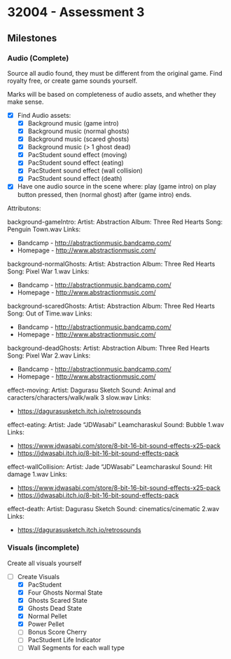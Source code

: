 # 32004 - Assessment 3

## Milestones

### Audio (Complete)
Source all audio found, they must be different from the original game. Find royalty free, or create game sounds yourself.

Marks will be based on completeness of audio assets, and whether they make sense.

- [x] Find Audio assets:
  - [x] Background music (game intro)
  - [x] Background music (normal ghosts)
  - [x] Background music (scared ghosts)
  - [x] Background music (> 1 ghost dead)
  - [x] PacStudent sound effect (moving)
  - [x] PacStudent sound effect (eating)
  - [x] PacStudent sound effect (wall collision)
  - [x] PacStudent sound effect (death)
- [x] Have one audio source in the scene where: play (game intro) on play button pressed, then (normal ghost) after (game intro) ends.

Attributons:

background-gameIntro:
Artist: Abstraction
Album: Three Red Hearts
Song: Penguin Town.wav
Links: 
- Bandcamp - http://abstractionmusic.bandcamp.com/
- Homepage - http://www.abstractionmusic.com/

background-normalGhosts:
Artist: Abstraction
Album: Three Red Hearts
Song: Pixel War 1.wav
Links: 
- Bandcamp - http://abstractionmusic.bandcamp.com/
- Homepage - http://www.abstractionmusic.com/

background-scaredGhosts:
Artist: Abstraction
Album: Three Red Hearts
Song: Out of Time.wav
Links: 
- Bandcamp - http://abstractionmusic.bandcamp.com/
- Homepage - http://www.abstractionmusic.com/

background-deadGhosts:
Artist: Abstraction
Album: Three Red Hearts
Song: Pixel War 2.wav
Links: 
- Bandcamp - http://abstractionmusic.bandcamp.com/
- Homepage - http://www.abstractionmusic.com/

effect-moving:
Artist: Dagurasu Sketch
Sound: Animal and caracters/characters/walk/walk 3 slow.wav
Links:
- https://dagurasusketch.itch.io/retrosounds

effect-eating:
Artist: Jade “JDWasabi” Leamcharaskul
Sound: Bubble 1.wav
Links:
- https://www.jdwasabi.com/store/8-bit-16-bit-sound-effects-x25-pack
- https://jdwasabi.itch.io/8-bit-16-bit-sound-effects-pack

effect-wallCollision:
Artist: Jade “JDWasabi” Leamcharaskul
Sound: Hit damage 1.wav
Links:
- https://www.jdwasabi.com/store/8-bit-16-bit-sound-effects-x25-pack
- https://jdwasabi.itch.io/8-bit-16-bit-sound-effects-pack

effect-death:
Artist: Dagurasu Sketch
Sound: cinematics/cinematic 2.wav
Links:
- https://dagurasusketch.itch.io/retrosounds

### Visuals (incomplete)
Create all visuals yourself

- [ ] Create Visuals
  - [x] PacStudent
  - [x] Four Ghosts Normal State
  - [x] Ghosts Scared State
  - [x] Ghosts Dead State
  - [x] Normal Pellet
  - [x] Power Pellet
  - [ ] Bonus Score Cherry
  - [ ] PacStudent Life Indicator
  - [ ] Wall Segments for each wall type
